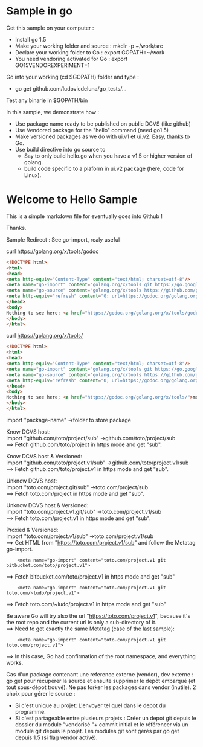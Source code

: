 Sample in go
============

Get this sample on your computer :

* Install go 1.5
* Make your working folder and source : mkdir -p ~/work/src
* Declare your working folder to Go : export GOPATH=~/work
* You need vendoring activated for Go : export GO15VENDOREXPERIMENT=1

Go into your working (cd $GOPATH) folder and type :
* go get github.com/ludovicdeluna/go_tests/...

Test any binarie in $GOPATH/bin

In this sample, we demonstrate how :
* Use package name ready to be published on public DCVS (like github)
* Use Vendored package for the "hello" command (need go1.5)
* Make versioned packages as we do with ui.v1 et ui.v2. Easy, thanks to Go.
* Use build directive into go source to
  * Say to only build hello.go when you have a v1.5 or higher version of golang.
  * build code specific to a plaform in ui.v2 package (here, code for Linux).

Welcome to Hello Sample
=======================

This is a simple markdown file for eventually goes into Github !

Thanks.

Sample Redirect :
See go-import, realy useful

curl https://golang.org/x/tools/godoc
```html
<!DOCTYPE html>
<html>
<head>
<meta http-equiv="Content-Type" content="text/html; charset=utf-8"/>
<meta name="go-import" content="golang.org/x/tools git https://go.googlesource.com/tools">
<meta name="go-source" content="golang.org/x/tools https://github.com/golang/tools/ https://github.com/golang/tools/tree/master{/dir} https://github.com/golang/tools/blob/master{/dir}/{file}#L{line}">
<meta http-equiv="refresh" content="0; url=https://godoc.org/golang.org/x/tools/godoc">
</head>
<body>
Nothing to see here; <a href="https://godoc.org/golang.org/x/tools/godoc">move along</a>.
</body>
</html>
```

curl https://golang.org/x/tools/
```html
<!DOCTYPE html>
<html>
<head>
<meta http-equiv="Content-Type" content="text/html; charset=utf-8"/>
<meta name="go-import" content="golang.org/x/tools git https://go.googlesource.com/tools">
<meta name="go-source" content="golang.org/x/tools https://github.com/golang/tools/ https://github.com/golang/tools/tree/master{/dir} https://github.com/golang/tools/blob/master{/dir}/{file}#L{line}">
<meta http-equiv="refresh" content="0; url=https://godoc.org/golang.org/x/tools/">
</head>
<body>
Nothing to see here; <a href="https://godoc.org/golang.org/x/tools/">move along</a>.
</body>
</html>
```


import "package-name" ->folder to store package

Know DCVS host:  
import "github.com/toto/project/sub" ->github.com/toto/project/sub  
==> Fetch github.com/toto/project in https mode and get "sub".

Know DCVS host & Versioned:  
import "github.com/toto/project.v1/sub" ->github.com/toto/project.v1/sub  
==> Fetch github.com/toto/project.v1 in https mode and get "sub".

Unknow DCVS host:  
import "toto.com/project.git/sub" ->toto.com/project/sub  
==> Fetch toto.com/project in https mode and get "sub".

Unknow DCVS host & Versioned:  
import "toto.com/project.v1.git/sub" ->toto.com/project.v1/sub  
==> Fetch toto.com/project.v1 in https mode and get "sub".

Proxied & Versioned:  
import "toto.com/project.v1/sub" ->toto.com/project.v1/sub  
==> Get HTML from "https://toto.com/project.v1/sub" and follow the Metatag go-import.

```
    <meta name="go-import" content="toto.com/project.v1 git bitbucket.com/toto/project.v1">
```
==> Fetch bitbucket.com/toto/project.v1 in https mode and get "sub"

```
    <meta name="go-import" content="toto.com/project.v1 git toto.com/~ludo/project.v1">
```
==> Fetch toto.com/~ludo/project.v1 in https mode and get "sub"

Be aware Go will try also the url "https://toto.com/project.v1", because it's the root repo
and the current url is only a sub-directory of it.  
==> Need to get exactly the same Metatag (case of the last sample):

```
    <meta name="go-import" content="toto.com/project.v1 git toto.com/project.v1">
```

==> In this case, Go had confirmation of the root namespace, and everything works.

Cas d'un package contenant une reference externe (vendor), dev externe :
go get pour récupérer la source et ensuite supprimer le depôt embarqué (et tout
sous-dépot trouvé). Ne pas forker les packages dans vendor (inutile). 2 choix
pour gérer le source :

- Si c'est unique au projet: L'envoyer tel quel dans le depot du programme.
- Si c'est partageable entre plusieurs projets : Créer un depot git depuis le
dossier du module "vendorisé "+ commit initial et le référencer via un module
git depuis le projet. Les modules git sont gérés par go get depuis 1.5 (si flag
vendor activé).
